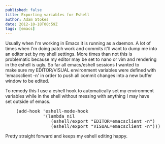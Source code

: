 ```yaml
---
published: false
title: Exporting variables for Eshell
author: Adam Stokes
date: 2012-10-18T00:59Z
tags: [emacs]
---
```

<p>Usually when I&#39;m working in Emacs it is running as a daemon. A lot of<br />
times when I&#39;m doing patch work and commits it&#39;ll want to dump me into<br />
an editor set by my shell settings. More times than not this is<br />
problematic because my editor may be set to nano or vim and rendering<br />
in the eshell is ugly. So far all emacs/eshell sessions I wanted to<br />
make sure my EDITOR/VISUAL environment variables were defined with<br />
&#39;emacsclient -n&#39; in order to push all commit changes into a new buffer<br />
window to be edited.</p>
<p>To remedy this I use a eshell hook to automatically set my environment<br />
variables while in the shell without messing with anything I may have<br />
set outside of emacs.</p>
<pre class=&#34;prettyprint&#34;>
    (add-hook &#39;eshell-mode-hook
              &#39;(lambda nil
                 (eshell/export &#34;EDITOR=emacsclient -n&#34;)
                 (eshell/export &#34;VISUAL=emacsclient -n&#34;)))
</pre>
<p>Pretty straight forward and keeps my eshell editing happy.</p>
